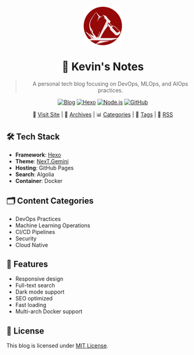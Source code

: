 <div align="center">

<a title="Kevin's Blog" href="https://freemankevin.uk"><img align="center" width="100" height="100" src="https://raw.githubusercontent.com/FreemanKevin/freemankevin.github.io/main/images/avatar.jpg"></a>

# 🚀 Kevin's Notes

> A personal tech blog focusing on DevOps, MLOps, and AIOps practices.

[![Blog](https://img.shields.io/badge/Blog-FreemanKevin-blue?style=flat-square)](https://freemankevin.uk)
[![Hexo](https://img.shields.io/badge/Hexo-5.0+-0E83CD?style=flat-square&logo=hexo)](https://hexo.io)
[![Node.js](https://img.shields.io/badge/Node.js-14.0+-339933?style=flat-square&logo=node.js)](https://nodejs.org)
[![GitHub](https://img.shields.io/github/license/FreemanKevin/FreemanKevin.github.io?style=flat-square)](LICENSE)

<p align="center">
  🌟 <a href="https://freemankevin.uk">Visit Site</a> |
  📖 <a href="https://freemankevin.uk/archives/">Archives</a> |
  📊 <a href="https://freemankevin.uk/categories/">Categories</a> |
  🔖 <a href="https://freemankevin.uk/tags/">Tags</a> |
  📰 <a href="https://freemankevin.uk/atom.xml">RSS</a>
</p>

</div>

## 🛠 Tech Stack

- **Framework**: [Hexo](https://hexo.io)
- **Theme**: [NexT.Gemini](https://theme-next.js.org)
- **Hosting**: GitHub Pages
- **Search**: Algolia
- **Container**: Docker

## 🗂 Content Categories

- DevOps Practices
- Machine Learning Operations
- CI/CD Pipelines
- Security
- Cloud Native

## 🌟 Features

- Responsive design
- Full-text search
- Dark mode support
- SEO optimized
- Fast loading
- Multi-arch Docker support

## 📄 License

This blog is licensed under [MIT License](LICENSE). 